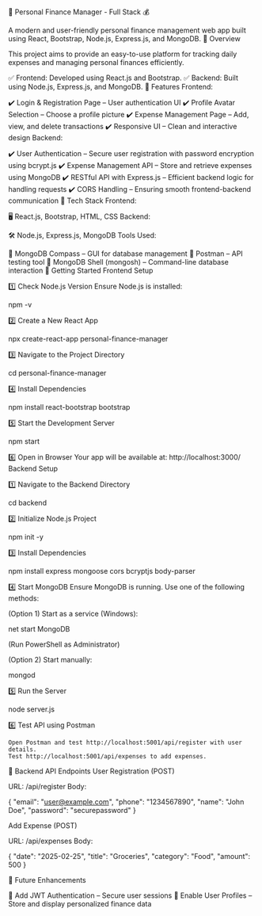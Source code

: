 🏦 Personal Finance Manager - Full Stack 💰

A modern and user-friendly personal finance management web app built using React, Bootstrap, Node.js, Express.js, and MongoDB.
📌 Overview

This project aims to provide an easy-to-use platform for tracking daily expenses and managing personal finances efficiently.

✅ Frontend: Developed using React.js and Bootstrap.
✅ Backend: Built using Node.js, Express.js, and MongoDB.
🚀 Features
Frontend:

✔️ Login & Registration Page – User authentication UI
✔️ Profile Avatar Selection – Choose a profile picture
✔️ Expense Management Page – Add, view, and delete transactions
✔️ Responsive UI – Clean and interactive design
Backend:

✔️ User Authentication – Secure user registration with password encryption using bcrypt.js
✔️ Expense Management API – Store and retrieve expenses using MongoDB
✔️ RESTful API with Express.js – Efficient backend logic for handling requests
✔️ CORS Handling – Ensuring smooth frontend-backend communication
📌 Tech Stack
Frontend:

🖥️ React.js, Bootstrap, HTML, CSS
Backend:

🛠️ Node.js, Express.js, MongoDB
Tools Used:

🔹 MongoDB Compass – GUI for database management
🔹 Postman – API testing tool
🔹 MongoDB Shell (mongosh) – Command-line database interaction
🚀 Getting Started
Frontend Setup

1️⃣ Check Node.js Version
Ensure Node.js is installed:

npm -v

2️⃣ Create a New React App

npx create-react-app personal-finance-manager

3️⃣ Navigate to the Project Directory

cd personal-finance-manager

4️⃣ Install Dependencies

npm install react-bootstrap bootstrap

5️⃣ Start the Development Server

npm start

6️⃣ Open in Browser
Your app will be available at: http://localhost:3000/
Backend Setup

1️⃣ Navigate to the Backend Directory

cd backend

2️⃣ Initialize Node.js Project

npm init -y

3️⃣ Install Dependencies

npm install express mongoose cors bcryptjs body-parser

4️⃣ Start MongoDB
Ensure MongoDB is running. Use one of the following methods:

(Option 1) Start as a service (Windows):

net start MongoDB

(Run PowerShell as Administrator)

(Option 2) Start manually:

mongod

5️⃣ Run the Server

node server.js

6️⃣ Test API using Postman

    Open Postman and test http://localhost:5001/api/register with user details.
    Test http://localhost:5001/api/expenses to add expenses.

📌 Backend API Endpoints
User Registration (POST)

URL: /api/register
Body:

{
  "email": "user@example.com",
  "phone": "1234567890",
  "name": "John Doe",
  "password": "securepassword"
}

Add Expense (POST)

URL: /api/expenses
Body:

{
  "date": "2025-02-25",
  "title": "Groceries",
  "category": "Food",
  "amount": 500
}

🎯 Future Enhancements

🔹 Add JWT Authentication – Secure user sessions
🔹 Enable User Profiles – Store and display personalized finance data
